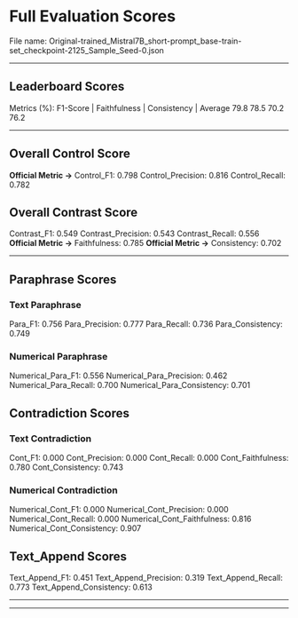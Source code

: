 # Full Evaluation Scores

File name: Original-trained_Mistral7B_short-prompt_base-train-set_checkpoint-2125_Sample_Seed-0.json


---

## Leaderboard Scores

Metrics (%): F1-Score | Faithfulness | Consistency | Average
                79.8        78.5          70.2        76.2

---

## Overall Control Score

**Official Metric ->** Control_F1: 0.798
Control_Precision: 0.816
Control_Recall: 0.782

## Overall Contrast Score

Contrast_F1: 0.549
Contrast_Precision: 0.543
Contrast_Recall: 0.556
**Official Metric ->** Faithfulness: 0.785
**Official Metric ->** Consistency: 0.702

---


## Paraphrase Scores


### Text Paraphrase

Para_F1: 0.756
Para_Precision: 0.777
Para_Recall: 0.736
Para_Consistency: 0.749


### Numerical Paraphrase

Numerical_Para_F1: 0.556
Numerical_Para_Precision: 0.462
Numerical_Para_Recall: 0.700
Numerical_Para_Consistency: 0.701


## Contradiction Scores


### Text Contradiction

Cont_F1: 0.000
Cont_Precision: 0.000
Cont_Recall: 0.000
Cont_Faithfulness: 0.780
Cont_Consistency: 0.743


### Numerical Contradiction

Numerical_Cont_F1: 0.000
Numerical_Cont_Precision: 0.000
Numerical_Cont_Recall: 0.000
Numerical_Cont_Faithfulness: 0.816
Numerical_Cont_Consistency: 0.907


## Text_Append Scores

Text_Append_F1: 0.451
Text_Append_Precision: 0.319
Text_Append_Recall: 0.773
Text_Append_Consistency: 0.613

---


---

